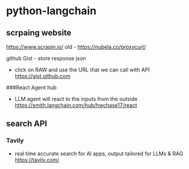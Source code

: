 # python-langchain

## scrpaing website
https://www.scrapin.io/
old - https://nubela.co/proxycurl/

github Gist - store response json
- click on RAW and use the URL that we can call with API 
https://gist.github.com


###React Agent hub
- LLM agent will react to the inputs from the outside
https://smith.langchain.com/hub/hwchase17/react

## search API
### Tavily
- real time accurate search for AI apps, output tailored for LLMs & RAG 
https://tavily.com/